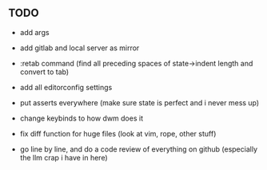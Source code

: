 ## TODO

- add args

- add gitlab and local server as mirror

- :retab command (find all preceding spaces of state->indent length and convert to tab)

- add all editorconfig settings

- put asserts everywhere (make sure state is perfect and i never mess up)

- change keybinds to how dwm does it

- fix diff function for huge files (look at vim, rope, other stuff)

- go line by line, and do a code review of everything on github (especially the llm crap i have in here)
